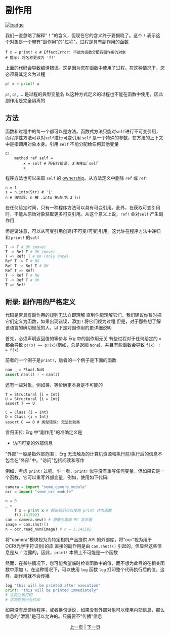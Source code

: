 # 副作用

[![badge](https://img.shields.io/endpoint.svg?url=https%3A%2F%2Fgezf7g7pd5.execute-api.ap-northeast-1.amazonaws.com%2Fdefault%2Fsource_up_to_date%3Fowner%3Derg-lang%26repos%3Derg%26ref%3Dmain%26path%3Ddoc/EN/syntax/07_side_effect.md%26commit_hash%3Dc6eb78a44de48735213413b2a28569fdc10466d0)](https://gezf7g7pd5.execute-api.ap-northeast-1.amazonaws.com/default/source_up_to_date?owner=erg-lang&repos=erg&ref=main&path=doc/EN/syntax/07_side_effect.md&commit_hash=c6eb78a44de48735213413b2a28569fdc10466d0)

我们一直忽略了解释"！"的含义，但现在它的含义终于要揭晓了。这个 `!` 表示这个对象是一个带有"副作用"的"过程"。过程是具有副作用的函数

```python,compile_fail
f x = print! x # EffectError: 不能为函数分配有副作用的对象
# 提示: 将名称更改为 'f!'
```

上面的代码会导致编译错误。这是因为您在函数中使用了过程。在这种情况下，您必须将其定义为过程

```python
p! x = print! x
```

`p!`, `q!`, ... 是过程的典型变量名
以这种方式定义的过程也不能在函数中使用，因此副作用是完全隔离的

## 方法

函数和过程中的每一个都可以是方法。函数式方法只能对`self`进行不可变引用，而程序性方法可以对`self`进行可变引用
`self` 是一个特殊的参数，在方法的上下文中是指调用对象本身。引用 `self` 不能分配给任何其他变量

```python,compile_fail
C!.
    method ref self =
        x = self # 所有权错误: 无法移出`self`
        x
```

程序方法也可以采取 `self` 的 [ownership](./18_ownership.md)。从方法定义中删除 `ref` 或 `ref!`

```python,compile_fail
n = 1
s = n.into(Str) # '1'
n # 值错误: n 被 .into 移动(第 2 行)
```

在任何给定时间，只有一种程序方法可以具有可变引用。此外，在获取可变引用时，不能从原始对象获取更多可变引用。从这个意义上说，`ref!` 会对`self` 产生副作用

但是请注意，可以从可变引用创建(不可变/可变)引用。这允许在程序方法中递归和 `print!` 的`self`

```python
T -> T # OK (move)
T -> Ref T # OK (move)
T => Ref! T # OK (only once)
Ref T -> T # NG
Ref T -> Ref T # OK
Ref T => Ref!
T -> Ref T # NG
T -> Ref T # OK
T => Ref!
```

## 附录: 副作用的严格定义

代码是否具有副作用的规则无法立即理解
直到你能理解它们，我们建议你暂时把它们定义为函数，如果出现错误，添加`！`将它们视为过程
但是，对于那些想了解该语言的确切规范的人，以下是对副作用的更详细说明

首先，必须声明返回值的等价与 Erg 中的副作用无关
有些过程对于任何给定的 `x` 都会导致 `p!(x) == p!(x)`(例如，总是返回 `None`)，并且有些函数会导致 `f(x) ！ = f(x)`

前者的一个例子是`print!`，后者的一个例子是下面的函数

```python
nan _ = Float.NaN
assert nan(1) ! = nan(1)
```

还有一些对象，例如类，等价确定本身是不可能的

```python,checker_ignore
T = Structural {i = Int}
U = Structural {i = Int}
assert T == U

C = Class {i = Int}
D = Class {i = Int}
assert C == D # 类型错误: 无法比较类
```

言归正传: Erg 中"副作用"的准确定义是

* 访问可变的外部信息

"外部"一般是指外部范围； Erg 无法触及的计算机资源和执行前/执行后的信息不包含在"外部"中。"访问"包括阅读和写作

例如，考虑 `print!` 过程。乍一看，`print!` 似乎没有重写任何变量。但如果它是一个函数，它可以重写外部变量，例如，使用如下代码: 

```python
camera = import "some_camera_module"
ocr = import "some_ocr_module"

n = 0
_ =
    f x = print x # 假设我们可以使用 print 作为函数
    f(3.141592)
cam = camera.new() # 摄像头面向 PC 显示器
image = cam.shot!()
n = ocr.read_num(image) # n = 3.141592
```

将"camera"模块视为为特定相机产品提供 API 的外部库，将"ocr"视为用于 OCR(光学字符识别)的库
直接的副作用是由 `cam.shot!()` 引起的，但显然这些信息是从 `f` 泄露的。因此，`print!` 本质上不可能是一个函数

然而，在某些情况下，您可能希望临时检查函数中的值，而不想为此目的在相关函数中添加 `!`。在这种情况下，可以使用 `log` 函数
`log` 打印整个代码执行后的值。这样，副作用就不会传播

```python
log "this will be printed after execution"
print! "this will be printed immediately"
# 这将立即打印
# 这将在执行后打印
```

如果没有反馈给程序，或者换句话说，如果没有外部对象可以使用内部信息，那么信息的"泄漏"是可以允许的。只需要不"传播"信息

<p align='center'>
    <a href='./06_operator.md'>上一页</a> | <a href='./08_procedure.md'>下一页</a>
</p>
